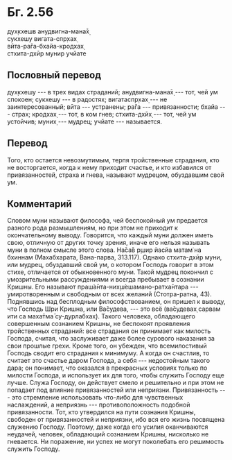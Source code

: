 # Бг. 2.56
дух̣кхешв анудвигна-мана̄х̣<br/>
сукхешу вигата-спр̣хах̣<br/>
вӣта-ра̄га-бхайа-кродхах̣<br/>
стхита-дхӣр мунир учйате
## Пословный перевод

дух̣кхешу --- в трех видах страданий; анудвигна-мана̄х̣ --- тот, чей ум
спокоен; сукхешу --- в радостях; вигатаспр̣хах̣ --- не заинтересованный;
вӣта --- устранены; ра̄га --- привязанности; бхайа --- страх; кродхах̣ ---
тот, в ком гнев; стхита-дхӣх̣ --- тот, чей ум устойчив; муних̣ --- мудрец;
учйате --- называется.

## Перевод

Того, кто остается невозмутимым, терпя тройственные страдания, кто не
восторгается, когда к нему приходит счастье, и кто избавился от
привязанностей, страха и гнева, называют мудрецом, обуздавшим свой ум.

## Комментарий

Словом муни называют философа, чей беспокойный ум предается разного рода
размышлениям, но при этом не приходит к окончательному выводу.
Говорится, что каждый муни должен иметь свою, отличную от других точку
зрения, иначе его нельзя называть муни в полном смысле этого слова.
На̄са̄в р̣шир йасйа матам̇ на бхиннам (Махабхарата, Вана-парва, 313.117).
Однако стхита-дхӣр муни, или мудрец, обуздавший свой ум, о котором
Господь говорит в этом стихе, отличается от обыкновенного муни. Такой
мудрец покончил с умозрительными рассуждениями и всегда пребывает в
сознании Кришны. Его называют праш́а̄нта-них̣ш́ешамано-ратха̄нтара ---
умиротворенным и свободным от всех желаний (Стотра-ратна, 43).
Поднявшись над бесплодным философствованием, он пришел к выводу, что
Господь Шри Кришна, или Ва̄судева, --- это всё (ва̄судевах̣ сарвам ити са
маха̄тма̄ су-дурлабхах̣). Такого человека, обладающего совершенным
сознанием Кришны, не беспокоят проявления тройственных страданий: все
страдания он принимает как милость Господа, считая, что заслуживает даже
более сурового наказания за свои прошлые грехи. Кроме того, он убежден,
что всемилостивый Господь сводит его страдания к минимуму. А когда он
счастлив, то считает это счастье даром Господа, а себя --- недостойным
такого дара; он понимает, что оказался в прекрасных условиях только по
милости Господа, и использует их для того, чтобы служить Господу еще
лучше. Служа Господу, он действует смело и решительно и при этом не
попадает под влияние привязанностей или неприязни. Привязанность --- это
стремление использовать что-либо для чувственных наслаждений, а
неприязнь --- противоположность подобной привязанности. Тот, кто
утвердился на пути сознания Кришны, свободен от привязанностей и
неприязни, ибо вся его жизнь посвящена служению Господу. Поэтому, даже
когда его усилия оканчиваются неудачей, человек, обладающий сознанием
Кришны, нисколько не гневается. Ни поражение, ни успех не могут
поколебать его решимость служить Господу.
